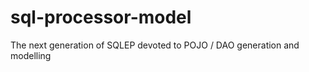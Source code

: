 sql-processor-model
===================

The next generation of SQLEP devoted to POJO / DAO generation and modelling
